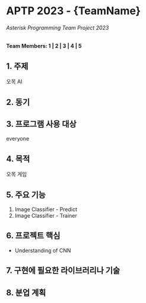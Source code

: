 <h1>APTP 2023 - {TeamName}</h1>
<h6>Asterisk Programming Team Project 2023</h6>
<h4>Team Members: 1 | 2 | 3 | 4 | 5 </h4>

<h2>1. 주제 </h2>
오목 AI

<h2>2. 동기 </h2>


<h2>3. 프로그램 사용 대상</h2>
everyone

<h2>4. 목적</h2>
오목 게임

<h2>5. 주요 기능</h2>
<ol>
<li>Image Classifier - Predict</li>
<li>Image Classifier - Trainer</li>
</ol>
<h2>6. 프로젝트 핵심</h2>
<ul>
<li>Understanding of CNN</li>
</ul>
<h2>7. 구현에 필요한 라이브러리나 기술</h2>

<h2>8. 분업 계획</h2>
